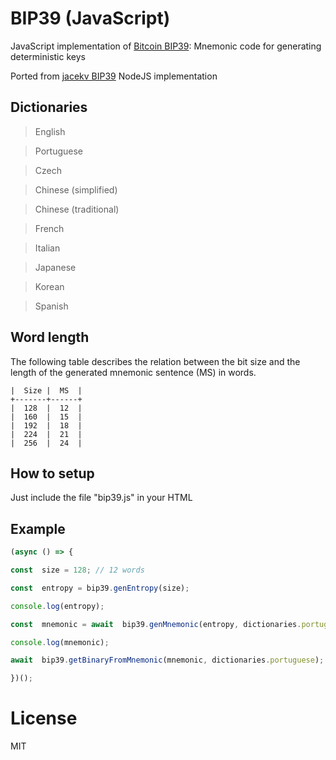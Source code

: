 # BIP39 (JavaScript)

JavaScript implementation of  [Bitcoin BIP39](https://github.com/bitcoin/bips/blob/master/bip-0039.mediawiki): Mnemonic code for generating deterministic keys

Ported from [jacekv BIP39](https://github.com/jacekv/bip39) NodeJS implementation

## Dictionaries
> English

> Portuguese

> Czech

> Chinese (simplified)

> Chinese (traditional)

> French

> Italian

> Japanese

> Korean

> Spanish

## Word length
The following table describes the relation between the bit size and the length of the generated mnemonic sentence (MS) in words.

```
|  Size |  MS  |
+-------+------+
|  128  |  12  |
|  160  |  15  |
|  192  |  18  |
|  224  |  21  |
|  256  |  24  |
```

## How to setup
Just include the file "bip39.js" in your HTML

## Example
  
```javascript
(async () => {

const  size = 128; // 12 words

const  entropy = bip39.genEntropy(size);

console.log(entropy);

const  mnemonic = await  bip39.genMnemonic(entropy, dictionaries.portuguese);

console.log(mnemonic);

await  bip39.getBinaryFromMnemonic(mnemonic, dictionaries.portuguese);

})();  
```

# License
MIT